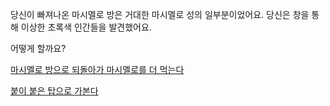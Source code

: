 당신이 빠져나온 마시멜로 방은 거대한 마시멜로 성의 일부분이었어요.
당신은 창을 통해 이상한 초록색 인간들을 발견했어요.

어떻게 할까요?

[마시멜로 방으로 되돌아가 마시멜로를 더 먹는다](../../eating-walls/eating-marshmallows.md)

[붙이 붙은 탑으로 가본다](../journey-to-flaming-tower/journey-to-flaming-tower.md)
